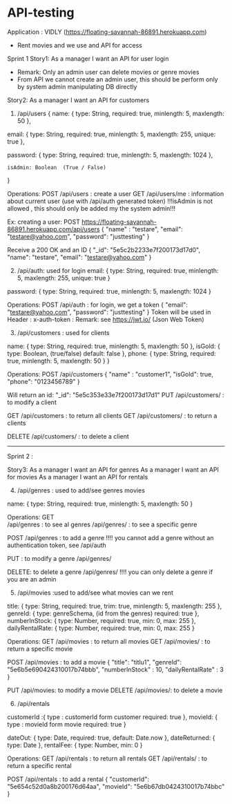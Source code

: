 # API-testing
Application : VIDLY  (https://floating-savannah-86891.herokuapp.com)
-	Rent movies and we use and API for access


Sprint 1
Story1: 
As a manager I want an API for user login
-	Remark: Only an admin user can delete movies or genre movies
-	From API we cannot create an admin user, this should be perform only by system admin manipulating DB directly

Story2:
As a manager I want an API for customers

1.	/api/users
{
  name: {
    type: String,
    required: true,
    minlength: 5,
    maxlength: 50
  },

  email: {
    type: String,
    required: true,
    minlength: 5,
    maxlength: 255,
    unique: true
  },

  password: {
    type: String,
    required: true,
    minlength: 5,
    maxlength: 1024
  },

    isAdmin: Boolean  (True / False)
 }




Operations: 
POST /api/users : create a user
GET /api/users/me  : information about current user (use with /api/auth generated token)
!!!isAdmin is not allowed , this should only be added my the system admin!!!

Ex:  creating a user:
POST https://floating-savannah-86891.herokuapp.com/api/users
{
   "name" : "testare",
   "email": "testare@yahoo.com",
   "password": "justtesting"
}

Receive a 200 OK and an ID
{
    "_id": "5e5c2b2233e7f200173d17d0",
    "name": "testare",
    "email": "testare@yahoo.com"
}

2.	/api/auth: used for login
  email: {
    type: String,
    required: true,
    minlength: 5,
    maxlength: 255,
    unique: true
  }

  password: {
    type: String,
    required: true,
    minlength: 5,
    maxlength: 1024
  }


 


Operations: 
POST /api/auth : for login, we get a token
{
   "email": "testare@yahoo.com",
   "password": "justtesting"
}
Token will be used in Header :
x-auth-token :  <token>
Remark: see  https://jwt.io/ (Json Web Token)

3.	/api/customers : used for clients

  name: {
    type: String,
    required: true,
    minlength: 5,
    maxlength: 50
  },
  isGold: {
    type: Boolean, (true/false)
    default: false
  },
  phone: {
    type: String,
    required: true,
    minlength: 5,
    maxlength: 50
  }
}






Operations:
POST /api/customers
{
   "name" : "customer1",
   "isGold": true,
   "phone": "0123456789"
}

Will return an id: "_id": "5e5c353e33e7f200173d17d1"
PUT /api/customers/<id> : to modify a client

GET /api/customers : to return all clients
GET /api/customers/<id> : to return a clients

DELETE /api/customers/<id> : to delete a client

---
Sprint 2 :

Story3:
As a manager I want an API for genres
As a manager I want an API for movies
As a manager I want an API for rentals


4.	/api/genres : used to add/see genres movies

 name: {
    type: String,
    required: true,
    minlength: 5,
   maxlength: 50
  }

Operations:
GET      
/api/genres : to  see al genres
/api/genres/<id> : to see a specific genre





POST
/api/genres : to add a genre
!!!! you cannot add a genre without an authentication token, see /api/auth

PUT : to modify a genre
/api/genres/<id>

DELETE: to delete a genre
/api/genres/<id>
!!!! you can only delete a genre if you are an admin




5.	/api/movies :used to add/see what movies can we rent

title: {
    type: String,
    required: true,
    trim: true, 
    minlength: 5,
    maxlength: 255
  },
  genreId: { 
    type: genreSchema,  (id from the genres)
    required: true
  },
  numberInStock: { 
    type: Number, 
    required: true,
    min: 0,
    max: 255
  },
  dailyRentalRate: { 
    type: Number, 
    required: true,
    min: 0,
    max: 255
  }



Operations:
GET /api/movies : to return all movies
GET /api/movies/<id> : to return a specific movie

POST /api/movies  : to add a movie
{
   "title": "titlu1",
   "genreId": "5e6b5e690424310017b74bbb",
   "numberInStock" : 10,
   "dailyRentalRate" : 3
}

PUT  /api/movies<id>: to modify a movie
DELETE /api/movies/<id>: to delete a movie

6.	/api/rentals

customerId :{
      type : customerId form customer
      required: true
  },
movieId: {
      type : movieId form movie
      required: true
}

  dateOut: { 
    type: Date, 
    required: true,
    default: Date.now
  },
  dateReturned: { 
    type: Date
  },
  rentalFee: { 
    type: Number, 
    min: 0
  }

Operations:
GET /api/rentals : to return all rentals
GET /api/rentals/<id> : to return a specific rental

POST /api/rentals  : to add a rental
{
    "customerId": "5e654c52d0a8b200176d64aa",
      "movieId": "5e6b67db0424310017b74bbc"
}


